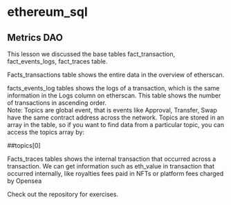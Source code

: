 # ethereum_sql

## Metrics DAO 
This lesson we discussed the base tables fact_transaction, fact_events_logs, fact_traces table. 

Facts_transactions table shows the entire data in the overview of etherscan. 

facts_events_log tables shows the logs of a transaction, which is the same information in the Logs column on etherscan.  This table shows the number of transactions in ascending order.  
Note: Topics are global event, that is events like Approval, Transfer, Swap have the same contract address across the network. Topics are stored in an array in the table, so if you want to find data from a particular topic, you can access the topics array by:

##topics[0] 

Facts_traces tables shows the internal transaction that occurred across a transaction. We can get information such as eth_value in transaction that occurred internally, like royalties fees paid in NFTs or platform fees charged by Opensea

Check out the repository for exercises. 